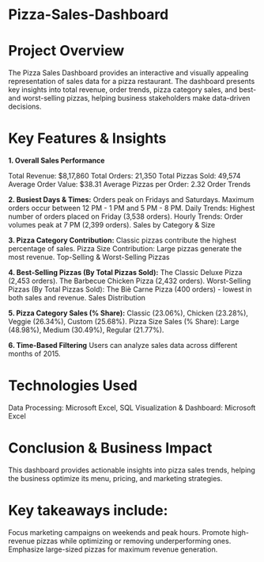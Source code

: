 # Pizza-Sales-Dashboard

# Project Overview
The Pizza Sales Dashboard provides an interactive and visually appealing representation of sales data for a pizza restaurant. The dashboard presents key insights into total revenue, order trends, pizza category sales, and best- and worst-selling pizzas, helping business stakeholders make data-driven decisions.

# Key Features & Insights
**1. Overall Sales Performance**

Total Revenue: $8,17,860
Total Orders: 21,350
Total Pizzas Sold: 49,574
Average Order Value: $38.31
Average Pizzas per Order: 2.32
Order Trends

**2. Busiest Days & Times:**
Orders peak on Fridays and Saturdays.
Maximum orders occur between 12 PM - 1 PM and 5 PM - 8 PM.
Daily Trends:
Highest number of orders placed on Friday (3,538 orders).
Hourly Trends:
Order volumes peak at 7 PM (2,399 orders).
Sales by Category & Size

**3. Pizza Category Contribution:**
Classic pizzas contribute the highest percentage of sales.
Pizza Size Contribution:
Large pizzas generate the most revenue.
Top-Selling & Worst-Selling Pizzas

**4. Best-Selling Pizzas (By Total Pizzas Sold):**
The Classic Deluxe Pizza (2,453 orders).
The Barbecue Chicken Pizza (2,432 orders).
Worst-Selling Pizzas (By Total Pizzas Sold):
The Biè Carne Pizza (400 orders) - lowest in both sales and revenue.
Sales Distribution

**5. Pizza Category Sales (% Share):**
Classic (23.06%), Chicken (23.28%), Veggie (26.34%), Custom (25.68%).
Pizza Size Sales (% Share):
Large (48.98%), Medium (30.49%), Regular (21.77%).

**6. Time-Based Filtering**
Users can analyze sales data across different months of 2015.

# Technologies Used
Data Processing: Microsoft Excel, SQL
Visualization & Dashboard: Microsoft Excel

# Conclusion & Business Impact
This dashboard provides actionable insights into pizza sales trends, helping the business optimize its menu, pricing, and marketing strategies. 

# Key takeaways include:
Focus marketing campaigns on weekends and peak hours.
Promote high-revenue pizzas while optimizing or removing underperforming ones.
Emphasize large-sized pizzas for maximum revenue generation.
